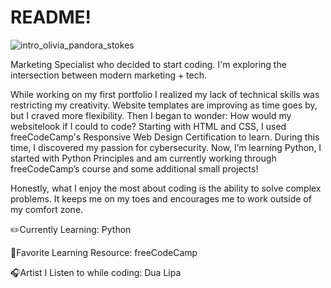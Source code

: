 # README!
![intro_olivia_pandora_stokes](https://github.com/user-attachments/assets/e4a4e94d-98a7-475a-97b9-f0c8249ca2b3)

Marketing Specialist who decided to start coding. I'm exploring the intersection between modern marketing + tech.

While working on my first portfolio I realized my lack of technical skills was restricting my creativity. Website templates are improving as time goes by, but I craved more flexibility. Then I began to wonder: How would my websitelook if I could to code? Starting with HTML and CSS, I used freeCodeCamp's Responsive Web Design Certification to learn. During this time, I discovered my passion for cybersecurity.  Now, I’m learning Python, I started with Python Principles and am currently working through freeCodeCamp’s course and some additional small projects!

Honestly, what I enjoy the most about coding is the ability to solve complex problems. It keeps me on my toes and encourages me to work outside of my comfort zone.



✏️Currently Learning:
Python

📒Favorite Learning Resource:
freeCodeCamp

🎧Artist I Listen to while coding:
Dua Lipa
